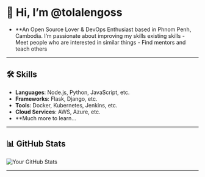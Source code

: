# 👋 Hi, I’m @tolalengoss

- **An Open Source Lover & DevOps Enthusiast based in Phnom Penh, Cambodia. I’m passionate about improving my skills existing skills - Meet people who are interested in similar things - Find mentors and teach others
---

## 🛠️ Skills
- **Languages**: Node.js, Python, JavaScript, etc.
- **Frameworks**: Flask, Django, etc.
- **Tools**: Docker, Kubernetes, Jenkins, etc.
- **Cloud Services**: AWS, Azure, etc.
- **Much more to learn...

---

## 📊 GitHub Stats
![Your GitHub Stats](https://github-readme-stats.vercel.app/api?username=tolalengoss&show_icons=true&hide_title=true&count_private=true&theme=radical)

---
